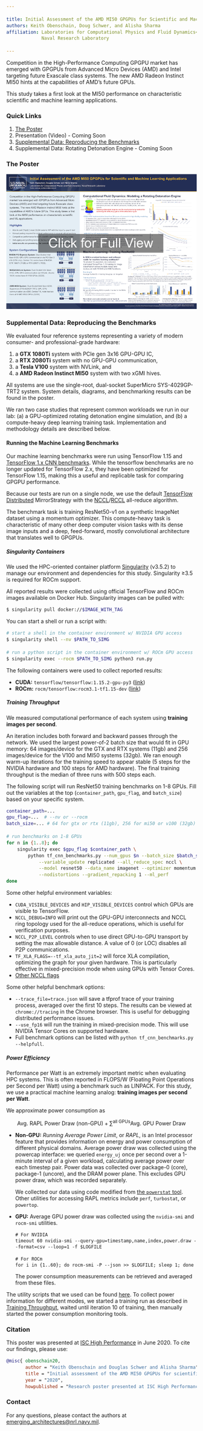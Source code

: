 ```yaml
---

title: Initial Assessment of the AMD MI50 GPGPUs for Scientific and Machine Learning Applications
authors: Keith Obenschain, Doug Schwer, and Alisha Sharma
affiliation: Laboratories for Computational Physics and Fluid Dynamics<br>
             Naval Research Laboratory

---
```


<div class="flow-text">
	<p>
	Competition in the High-Performance Computing GPGPU market has emerged with GPGPUs from Advanced Micro Devices (AMD) and Intel targeting future Exascale class systems.
	The new AMD Radeon Instinct MI50 hints at the capabilities of AMD’s future GPUs.
	</p>
	<p>
	This study takes a first look at the MI50 performance on characteristic scientific and machine learning applications.
	</p>
</div>

<div class="toc" markdown="1">


### Quick Links

1. [The Poster](#the-poster)
2. Presentation (Video) - Coming Soon
3. [Supplemental Data: Reproducing the Benchmarks](#supplemental-data-reproducing-the-benchmarks)
4. Supplemental Data: Rotating Detonation Engine - Coming Soon
</div>


### The Poster

[![ISC-HPC 20 Poster][poster_preview]][poster]

[poster_preview]: /assets/images/poster.png
[poster]: /assets/images/poster.pdf


### Supplemental Data: Reproducing the Benchmarks

We evaluated four reference systems representing a variety of modern consumer- and professional-grade hardware:
1. a **GTX 1080Ti** system with PCIe gen 3x16 GPU-GPU IC,
2. a **RTX 2080Ti** system with no GPU-GPU communication,
3. a **Tesla V100** system with NVLink, and
4. a **AMD Radeon Instinct MI50** system with two xGMI hives.

All systems are use the single-root, dual-socket SuperMicro SYS-4029GP-TRT2 system.
System details, diagrams, and benchmarking results can be found in the poster.

We ran two case studies that represent common workloads we run in our lab:
(a) a GPU-optimized rotating detonation engine simulation, and
(b) a compute-heavy deep learning training task.
Implementation and methodology details are described below.


#### Running the Machine Learning Benchmarks

Our machine learning benchmarks were run using TensorFlow 1.15 and [TensorFlow 1.x CNN benchmarks][tf_cnn_benchmarks].
While the tensorflow benchmarks are no longer updated for TensorFlow 2.x, they have been optimized for TensorFlow 1.15, making this a useful and replicable task for comparing GPGPU performance.

Because our tests are run on a single node, we use the default [TensorFlow Distributed][tf-distributed] MirrorStrategy with the [NCCL][nccl]/[RCCL][rccl] all-reduce algorithm.

The benchmark task is training ResNet50-v1 on a synthetic ImageNet dataset using a momentum optimizer.
This compute-heavy task is characteristic of many other deep computer vision tasks with its dense image inputs and a deep, feed-forward, mostly convolutional architecture that translates well to GPGPUs.

[tf_cnn_benchmarks]: https://github.com/tensorflow/benchmarks
[nccl]: https://developer.nvidia.com/nccl
[rccl]: https://github.com/ROCmSoftwarePlatform/rccl
[tf-distributed]: https://www.tensorflow.org/guide/distributed_training

##### Singularity Containers

We used the HPC-oriented container platform [Singularity][singularity] (v3.5.2) to manage our environment and dependencies for this study.
Singularity ≥3.5 is required for ROCm support.

All reported results were collected using official TensorFlow and ROCm images available on Docker Hub. Singularity images can be pulled with:

```bash
$ singularity pull docker://$IMAGE_WITH_TAG
```

You can start a shell or run a script with:
```bash
# start a shell in the container environment w/ NVIDIA GPU access
$ singularity shell --nv $PATH_TO_SIMG

# run a python script in the container environment w/ ROCm GPU access
$ singularity exec --rocm $PATH_TO_SIMG python3 run.py
```

The following containers were used to collect reported results:

* **CUDA:** `tensorflow/tensorflow:1.15.2-gpu-py3` ([link][cuda-image])
* **ROCm:** `rocm/tensorflow:rocm3.1-tf1.15-dev` ([link][rocm-image])

[singularity]: https://sylabs.io/guides/3.5/user-guide/
[cuda-image]: https://hub.docker.com/layers/tensorflow/tensorflow/1.15.2-gpu-py3/images/sha256-da7b6c8a63bdafa77864e7e874664acfe939fdc140cb99940610c34b8c461cd0?context=explore
[rocm-image]: https://hub.docker.com/layers/rocm/tensorflow/rocm3.1-tf1.15-dev/images/sha256-21bad6c4225f92253fdcd5db4ba24ae850ee7b6e294cd23448ccd7288498f9b5?context=explore


##### Training Throughput

We measured computational performance of each system using **training images per second**.

An iteration includes both forward and backward passes through the network.
We used the largest power-of-2 batch size that would fit in GPU memory: 64 images/device for the GTX and RTX systems (11gb) and 256 images/device for the V100 and MI50 systems (32gb).
We ran enough warm-up iterations for the training speed to appear stable (5 steps for the NVIDIA hardware and 100 steps for AMD hardware).
The final training throughput is the median of three runs with 500 steps each.

The following script will run ResNet50 training benchmarks on 1-8 GPUs.
Fill out the variables at the top (`container_path`, `gpu_flag`, and `batch_size`) based on your specific system.

```bash
container_path=...
gpu_flag=...  # --nv or --rocm
batch_size=... # 64 for gtx or rtx (11gb), 256 for mi50 or v100 (32gb)

# run benchmarks on 1-8 GPUs
for n in {1..8}; do
    singularity exec $gpu_flag $container_path \
        python tf_cnn_benchmarks.py --num_gpus $n --batch_size $batch_size \
            --variable_update replicated --all_reduce_spec nccl \
            --model resnet50 --data_name imagenet --optimizer momentum \
            --nodistortions --gradient_repacking 1 --ml_perf
done
```

Some other helpful environment variables:
  * `CUDA_VISIBLE_DEVICES` and `HIP_VISIBLE_DEVICES` control which GPUs are visible to TensorFlow.
  * `NCCL_DEBUG=INFO` will print out the GPU-GPU interconnects and NCCL ring topology used for the all-reduce operations, which is useful for verification purposes.
  * `NCCL_P2P_LEVEL` controls when to use direct GPU-to-GPU transport by setting the max allowable distance.
    A value of 0 (or LOC) disables all P2P communications.
  * `TF_XLA_FLAGS=--tf_xla_auto_jit=2` will force XLA compilation, optimizing the graph for your given hardware.
    This is particularly effective in mixed-precision mode when using GPUs with Tensor Cores.
  * [Other NCCL flags](https://docs.nvidia.com/deeplearning/nccl/user-guide/docs/env.html)

Some other helpful benchmark options:
  * `--trace_file=trace.json` will save a tfprof trace of your training process, averaged over the first 10 steps.
    The results can be viewed at `chrome://tracing` in the Chrome browser.
    This is useful for debugging distributed performance issues.
  * `--use_fp16` will run the training in mixed-precision mode.
    This will use NVIDIA Tensor Cores on supported hardware.
  * Full benchmark options can be listed with `python tf_cnn_benchmarks.py --helpfull`.

##### Power Efficiency

Performance per Watt is an extremely important metric when evaluating HPC systems.
This is often reported in FLOPS/W (Floating Point Operations per Second per Watt) using a benchmark such as LINPACK.
For this study, we use a practical machine learning analog: **training images per second per Watt**.

We approximate power consumption as

$$\text{Avg. RAPL Power Draw (non-GPU)} + \sum^\text{all GPUs}\text{Avg. GPU Power Draw}$$

* **Non-GPU:** *Running Average Power Limit*, or *RAPL*, is an Intel processor feature that provides information on energy and power consumption of different physical domains.
  Average power draw was collected using the powercap interface: we queried `energy_uj` once per second over a 1-minute interval of a given workload, calculating average power over each timestep pair.
  Power data was collected over package-0 (core), package-1 (uncore), and the DRAM power plane.
  This excludes GPU power draw, which was recorded separately.

  We collected our data using code modified from [the `powerstat` tool](https://github.com/ColinIanKing/powerstat).
  Other utilities for accessing RAPL metrics include `perf`, `turbostat`, or `powertop`.

* **GPU:** Average GPU power draw was collected using the `nvidia-smi` and `rocm-smi` utilities.

  ```
  # For NVIDIA
  timeout 60 nvidia-smi --query-gpu=timestamp,name,index,power.draw --format=csv --loop=1 -f $LOGFILE

  # For ROCm
  for i in {1..60}; do rocm-smi -P --json >> $LOGFILE; sleep 1; done
  ```

  The power consumption measurements can be retrieved and averaged from these files.

The utility scripts that we used can be found [here](#).
To collect power information for different modes,
we started a training run as described in [Training Throughput](#training-throughput),
waited until iteration 10 of training,
then manually started the power consumption monitoring tools.


### Citation

This poster was presented at [ISC High Performance](https://www.isc-hpc.com/) in June 2020.
To cite our findings, please use:

```bibtex
@misc{ obenschain20,
       author = "Keith Obenschain and Douglas Schwer and Alisha Sharma",
       title = "Initial assessment of the AMD MI50 GPGPUs for scientific and machine learning applications",
       year = "2020",
       howpublished = "Research poster presented at ISC High Performance 2020" }
```


### Contact

For any questions, please contact the authors at [emerging_architectures@nrl.navy.mil](mailto:emerging_architectures@nrl.navy.mil).
